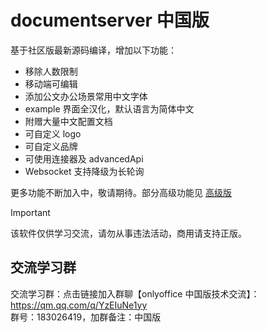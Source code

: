 # documentserver 中国版

基于社区版最新源码编译，增加以下功能：

- 移除人数限制
- 移动端可编辑
- 添加公文办公场景常用中文字体
- example 界面全汉化，默认语言为简体中文
- 附赠大量中文配置文档
- 可自定义 logo
- 可自定义品牌
- 可使用连接器及 advancedApi
- Websocket 支持降级为长轮询

更多功能不断加入中，敬请期待。部分高级功能见 [高级版](./vip.md)

> [!IMPORTANT]
> 该软件仅供学习交流，请勿从事违法活动，商用请支持正版。

## 交流学习群

交流学习群：点击链接加入群聊【onlyoffice 中国版技术交流】：https://qm.qq.com/q/YzEIuNe1yy  
群号：183026419，加群备注：中国版


